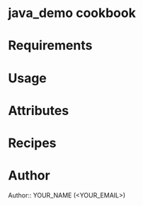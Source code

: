 # java_demo cookbook

# Requirements

# Usage

# Attributes

# Recipes

# Author

Author:: YOUR_NAME (<YOUR_EMAIL>)
